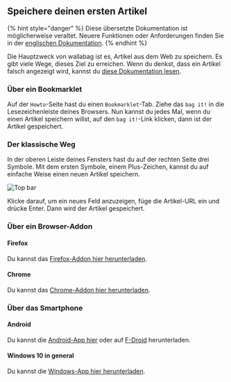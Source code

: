 Speichere deinen ersten Artikel
-------------------------------

{% hint style="danger" %}
Diese übersetzte Dokumentation ist möglicherweise veraltet. Neuere Funktionen oder Anforderungen finden Sie in der [englischen Dokumentation](https://doc.wallabag.org/en/).
{% endhint %}

Die Hauptzweck von wallabag ist es, Artikel aus dem Web zu speichern. Es
gibt viele Wege, dieses Ziel zu erreichen. Wenn du denkst, dass ein
Artikel falsch angezeigt wird, kannst du [diese Dokumentation lesen](../errors_during_fetching.md).

### Über ein Bookmarklet

Auf der `Howto`-Seite hast du einen `Bookmarklet`-Tab. Ziehe das
`bag it!` in die Lesezeichenleiste deines Browsers. Nun kannst du jedes
Mal, wenn du einen Artikel speichern willst, auf den `bag it!`-Link
klicken, dann ist der Artikel gespeichert.

### Der klassische Weg

In der oberen Leiste deines Fensters hast du auf der rechten Seite drei
Symbole. Mit dem ersten Symbole, einem Plus-Zeichen, kannst du auf
einfache Weise einen neuen Artikel speichern.

![Top bar](../../../img/user/topbar.png)

Klicke darauf, um ein neues Feld anzuzeigen, füge die Artikel-URL ein
und drücke Enter. Dann wird der Artikel gespeichert.

### Über ein Browser-Addon

#### Firefox

Du kannst das [Firefox-Addon hier herunterladen](https://addons.mozilla.org/firefox/addon/wallabagger/).

#### Chrome

Du kannst das [Chrome-Addon hier herunterladen](https://chrome.google.com/webstore/detail/wallabagger/gbmgphmejlcoihgedabhgjdkcahacjlj?hl=fr).

### Über das Smartphone

#### Android

Du kannst die [Android-App hier](https://play.google.com/store/apps/details?id=fr.gaulupeau.apps.InThePoche) oder auf [F-Droid](https://f-droid.org/repository/browse/?fdid=fr.gaulupeau.apps.InThePoche) herunterladen.

#### Windows 10 in general

Du kannst die [Windows-App hier herunterladen](https://www.microsoft.com/store/apps/9nblggh5x3p6).
